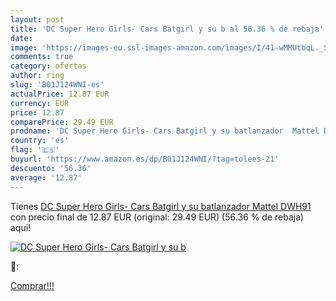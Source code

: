 ```yaml
---
layout: post
title: 'DC Super Hero Girls- Cars Batgirl y su b al 56.36 % de rebaja'
date: 
image: 'https://images-eu.ssl-images-amazon.com/images/I/41-wMMUtbqL._SL200_.jpg'
comments: true
category: ofertas
author: ring
slug: 'B01J124WNI-es'
actualPrice: 12.87 EUR
currency: EUR
price: 12.87
comparePrice: 29.49 EUR
prodname: 'DC Super Hero Girls- Cars Batgirl y su batlanzador  Mattel DWH91 '
country: 'es'
flag: '🇪🇸'
buyurl: 'https://www.amazon.es/dp/B01J124WNI/?tag=tolees-21'
descuento: '56.36'
average: '12.87'
---
```


Tienes [DC Super Hero Girls- Cars Batgirl y su batlanzador  Mattel DWH91 ](https://www.amazon.es/dp/B01J124WNI/?tag=tolees-21) con precio final de  12.87 EUR (original: 29.49 EUR) (56.36 %  de rebaja) aqui!

[![DC Super Hero Girls- Cars Batgirl y su b](https://images-eu.ssl-images-amazon.com/images/I/41-wMMUtbqL._SL200_.jpg)](https://www.amazon.es/dp/B01J124WNI/?tag=tolees-21)

🔎:


[Comprar!!!](https://www.amazon.es/dp/B01J124WNI/?tag=tolees-21)
